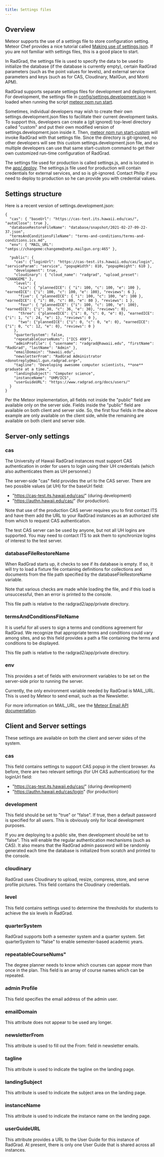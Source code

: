 ```yaml
---
title: Settings files
---
```


## Overview

Meteor supports the use of a settings file to store configuration setting. Meteor Chef provides a nice tutorial called [Making use of settings.json](https://blog.meteor.com/the-meteor-chef-making-use-of-settings-json-3ed5be2d0bad). If you are not familiar with settings files, this is a good place to start.

In RadGrad, the settings file is used to specify the data to be used to initialize the database (if the database is currently empty), certain RadGrad parameters (such as the point values for levels), and external service parameters and keys (such as for CAS, Cloudinary, MailGun, and Monti APM).

RadGrad supports separate settings files for development and deployment.  For development, the settings file in [config/settings.development.json](https://github.com/radgrad/radgrad2/blob/master/config/settings.development.json) is loaded when running the script [meteor npm run start](https://github.com/radgrad/radgrad2/blob/master/app/package.json#L6).

Sometimes, individual developers may wish to create their own settings.development.json files to facilitate their current development tasks. To support this, developers can create a (git ignored) top-level directory called "custom" and put their own modified version of settings.development.json inside it.  Then, [meteor npm run start-custom](https://github.com/radgrad/radgrad2/blob/master/app/package.json#L6) will invoke RadGrad with that settings file. Since the directory is git-ignored, no other developers will see this custom settings.development.json file, and so multiple developers can use that same start-custom command to get their own customized run-time configuration of RadGrad.

The settings file used for production is called settings.js, and is located in the [app/.deploy](https://github.com/radgrad/radgrad2/tree/master/app/.deploy).  The settings.js file used for production will contain credentials for external services, and so is git-ignored.  Contact Philip if you need to deploy to production so he can provide you with credential values.

## Settings structure

Here is a recent version of settings.development.json:

```
{
  "cas": { "baseUrl": "https://cas-test.its.hawaii.edu/cas/", "autoClose": true },
  "databaseRestoreFileName": "database/snapshot/2021-02-27-09-22-37.json",
  "termsAndConditionsFileName": "terms-and-conditions/terms-and-conditions.ics.md",
  "env": { "MAIL_URL": "smtps://changeme:changeme@smtp.mailgun.org:465" },

  "public": {
    "cas": {"loginUrl": "https://cas-test.its.hawaii.edu/cas/login", "serviceParam": "service", "popupWidth": 810, "popupHeight": 610 },
    "development": true,
    "cloudinary": { "cloud_name": "radgrad", "upload_preset": "CHANGEME" },
    "level": {
      "six": { "plannedICE": { "i": 100, "c": 100, "e": 100 }, "earnedICE": {"i": 100, "c": 100, "e": 100}, "reviews": 6 },
      "five": { "plannedICE": { "i": 100, "c": 100, "e": 100 }, "earnedICE": { "i": 80, "c": 80, "e": 80 }, "reviews": 1 },
      "four": { "plannedICE": {"i": 100, "c": 100, "e": 100}, "earnedICE": {"i": 30, "c": 36, "e": 30}, "reviews": 0},
      "three": {"plannedICE": {"i": 0, "c": 0, "e": 0}, "earnedICE": {"i": 1, "c": 24, "e": 1}, "reviews": 0 },
      "two": {"plannedICE": {"i": 0, "c": 0, "e": 0}, "earnedICE": {"i": 0, "c": 12, "e": 0}, "reviews": 0 }
    },
    "quarterSystem": false,
    "repeatableCourseNums": ["ICS 499"],
    "adminProfile": { "username": "radgrad@hawaii.edu", "firstName": "RadGrad", "lastName": "Admin" },
    "emailDomain": "hawaii.edu",
    "newsletterFrom": "RadGrad Administrator <donotreply@mail.gun.radgrad.org>",
    "tagline": "Developing awesome computer scientists, **one** graduate at a time.",
    "landingSubject": "Computer science",
    "instanceName": "UHM/ICS",
    "userGuideURL": "https://www.radgrad.org/docs/users/"
  }
}
```

Per the Meteor implementation, all fields not inside the "public" field are available only on the server side. Fields inside the "public" field are available on both client and server side. So, the first four fields in the above example are only available on the client side, while the remaining are available on both client and server side.

## Server-only settings

### cas

The University of Hawaii RadGrad instances must support CAS authentication in order for users to login using their UH credentials (which also authenticates them as UH personnel.)

The server-side "cas" field provides the url to the CAS server. There are two possible values (at UH) for the baseUrl field:
  * "https://cas-test.its.hawaii.edu/cas/" (during development)
  * "https://authn.hawaii.edu/cas/" (for production).

Note that use of the production CAS server requires you to first contact ITS and have them add the URL to your RadGrad instances as an authorized site from which to request CAS authentication.

The test CAS server can be used by anyone, but not all UH logins are supported. You may need to contact ITS to ask them to synchronize logins of interest to the test server.

### databaseFileRestoreName

When RadGrad starts up, it checks to see if its database is empty. If so, it will try to load a fixture file containing definitions for collections and documents from the file path specified by the databaseFileRestoreName variable.

Note that various checks are made while loading the file, and if this load is unsuccessful, then an error is printed to the console.

This file path is relative to the radgrad2/app/private directory.

### termsAndConditionsFileName

It is useful for all users to sign a terms and conditions agreement for RadGrad. We recognize that appropriate terms and conditions could vary among sites, and so this field provides a path a file containing the terms and conditions to be displayed.

This file path is relative to the radgrad2/app/private directory.

### env

This provides a set of fields with environment variables to be set on the server-side prior to running the server.

Currently, the only environment variable needed by RadGrad is MAIL_URL. This is used by Meteor to send email, such as the Newsletter.

For more information on MAIL_URL, see the [Meteor Email API documentation](https://docs.meteor.com/api/email.html).

## Client and Server settings

These settings are available on both the client and server sides of the system.

### cas

This field contains settings to support CAS popup in the client browser. As before, there are two relevant settings (for UH CAS authentication) for the loginUrl field:

  * "https://cas-test.its.hawaii.edu/cas/" (during development)
  * "https://authn.hawaii.edu/cas/login" (for production)

### development

This field should be set to "true" or "false".  If true, then a default password is specified for all users. This is obviously only for local development purposes.

If you are deploying to a public site, then development should be set to "false".  This will enable the regular authentication mechanisms (such as CAS).  It also means that the RadGrad admin password will be randomly generated each time the database is initialized from scratch and printed to the console.

### cloudinary

RadGrad uses Cloudinary to upload, resize, compress, store, and serve profile pictures. This field contains the Cloudinary credentials.

### level

This field contains settings used to determine the thresholds for students to achieve the six levels in RadGrad.

### quarterSystem

RadGrad supports both a semester system and a quarter system. Set quarterSystem to "false" to enable semester-based academic years.

### repeatableCourseNums"

The degree planner needs to know which courses can appear more than once in the plan.  This field is an array of course names which can be repeated.

### admin Profile

This field specifies the email address of the admin user.

### emailDomain

This attribute does not appear to be used any longer.

### newsletterFrom

This attribute is used to fill out the From: field in newsletter emails.

### tagline

This attribute is used to indicate the tagline on the landing page.

### landingSubject

This attribute is used to indicate the subject area on the landing page.

### instanceName

This attribute is used to indicate the instance name on the landing page.

### userGuideURL

This attribute provides a URL to the User Guide for this instance of RadGrad. At present, there is only one User Guide that is shared across all instances.

